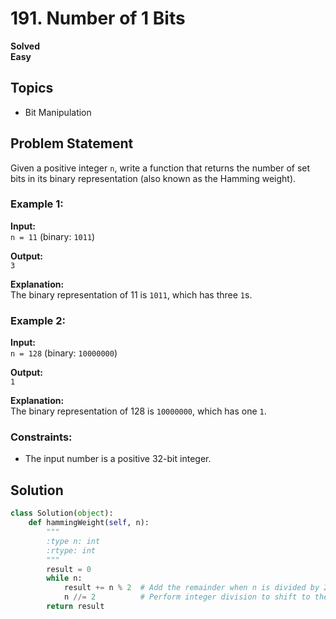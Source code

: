 # 191. Number of 1 Bits
**Solved**  
**Easy**

## Topics
- Bit Manipulation

## Problem Statement
Given a positive integer `n`, write a function that returns the number of set bits in its binary representation (also known as the Hamming weight).

### Example 1:
**Input:**  
`n = 11` (binary: `1011`)

**Output:**  
`3`

**Explanation:**  
The binary representation of 11 is `1011`, which has three `1`s.

### Example 2:
**Input:**  
`n = 128` (binary: `10000000`)

**Output:**  
`1`

**Explanation:**  
The binary representation of 128 is `10000000`, which has one `1`.

### Constraints:
- The input number is a positive 32-bit integer.

## Solution

```python
class Solution(object):
    def hammingWeight(self, n):
        """
        :type n: int
        :rtype: int
        """
        result = 0
        while n:
            result += n % 2  # Add the remainder when n is divided by 2 (1 if LSB is set)
            n //= 2          # Perform integer division to shift to the next bit
        return result
